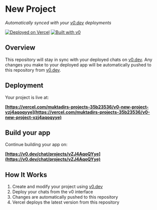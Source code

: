 # New Project

*Automatically synced with your [v0.dev](https://v0.dev) deployments*

[![Deployed on Vercel](https://img.shields.io/badge/Deployed%20on-Vercel-black?style=for-the-badge&logo=vercel)](https://vercel.com/muktadirs-projects-35b23536/v0-new-project-vzj4aqoqyye)
[![Built with v0](https://img.shields.io/badge/Built%20with-v0.dev-black?style=for-the-badge)](https://v0.dev/chat/projects/vZJ4AqoQYye)

## Overview

This repository will stay in sync with your deployed chats on [v0.dev](https://v0.dev).
Any changes you make to your deployed app will be automatically pushed to this repository from [v0.dev](https://v0.dev).

## Deployment

Your project is live at:

**[https://vercel.com/muktadirs-projects-35b23536/v0-new-project-vzj4aqoqyye](https://vercel.com/muktadirs-projects-35b23536/v0-new-project-vzj4aqoqyye)**

## Build your app

Continue building your app on:

**[https://v0.dev/chat/projects/vZJ4AqoQYye](https://v0.dev/chat/projects/vZJ4AqoQYye)**

## How It Works

1. Create and modify your project using [v0.dev](https://v0.dev)
2. Deploy your chats from the v0 interface
3. Changes are automatically pushed to this repository
4. Vercel deploys the latest version from this repository